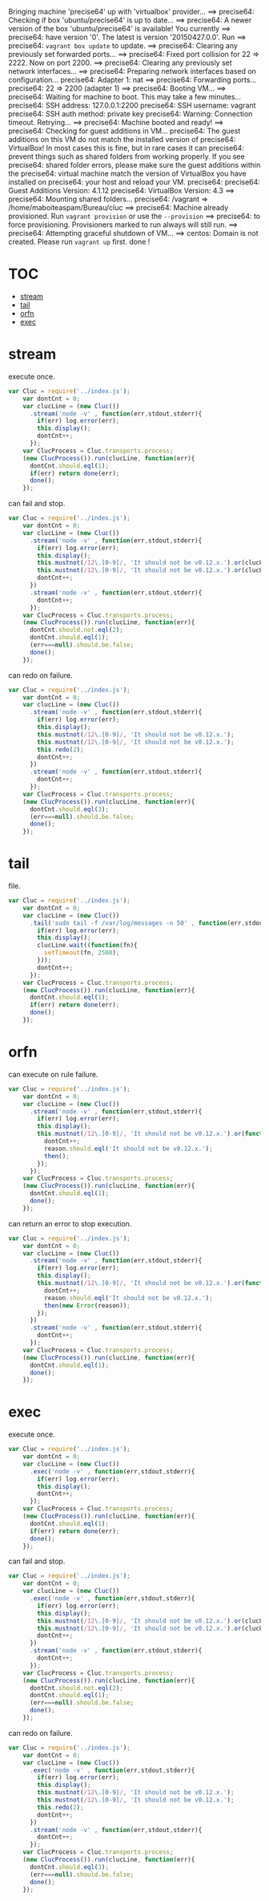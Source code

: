 Bringing machine 'precise64' up with 'virtualbox' provider...
==> precise64: Checking if box 'ubuntu/precise64' is up to date...
==> precise64: A newer version of the box 'ubuntu/precise64' is available! You currently
==> precise64: have version '0'. The latest is version '20150427.0.0'. Run
==> precise64: `vagrant box update` to update.
==> precise64: Clearing any previously set forwarded ports...
==> precise64: Fixed port collision for 22 => 2222. Now on port 2200.
==> precise64: Clearing any previously set network interfaces...
==> precise64: Preparing network interfaces based on configuration...
    precise64: Adapter 1: nat
==> precise64: Forwarding ports...
    precise64: 22 => 2200 (adapter 1)
==> precise64: Booting VM...
==> precise64: Waiting for machine to boot. This may take a few minutes...
    precise64: SSH address: 127.0.0.1:2200
    precise64: SSH username: vagrant
    precise64: SSH auth method: private key
    precise64: Warning: Connection timeout. Retrying...
==> precise64: Machine booted and ready!
==> precise64: Checking for guest additions in VM...
    precise64: The guest additions on this VM do not match the installed version of
    precise64: VirtualBox! In most cases this is fine, but in rare cases it can
    precise64: prevent things such as shared folders from working properly. If you see
    precise64: shared folder errors, please make sure the guest additions within the
    precise64: virtual machine match the version of VirtualBox you have installed on
    precise64: your host and reload your VM.
    precise64: 
    precise64: Guest Additions Version: 4.1.12
    precise64: VirtualBox Version: 4.3
==> precise64: Mounting shared folders...
    precise64: /vagrant => /home/maboiteaspam/Bureau/cluc
==> precise64: Machine already provisioned. Run `vagrant provision` or use the `--provision`
==> precise64: to force provisioning. Provisioners marked to run always will still run.
==> precise64: Attempting graceful shutdown of VM...
==> centos: Domain is not created. Please run `vagrant up` first.
done !
# TOC
   - [stream](#stream)
   - [tail](#tail)
   - [orfn](#orfn)
   - [exec](#exec)
<a name=""></a>
 
<a name="stream"></a>
# stream
execute once.

```js
var Cluc = require('../index.js');
    var dontCnt = 0;
    var clucLine = (new Cluc())
      .stream('node -v' , function(err,stdout,stderr){
        if(err) log.error(err);
        this.display();
        dontCnt++;
      });
    var ClucProcess = Cluc.transports.process;
    (new ClucProcess()).run(clucLine, function(err){
      dontCnt.should.eql(1);
      if(err) return done(err);
      done();
    });
```

can fail and stop.

```js
var Cluc = require('../index.js');
    var dontCnt = 0;
    var clucLine = (new Cluc())
      .stream('node -v' , function(err,stdout,stderr){
        if(err) log.error(err);
        this.display();
        this.mustnot(/12\.[0-9]/, 'It should not be v0.12.x.').or(clucLine.die());
        this.mustnot(/12\.[0-9]/, 'It should not be v0.12.x.').or(clucLine.die());
        dontCnt++;
      })
      .stream('node -v' , function(err,stdout,stderr){
        dontCnt++;
      });
    var ClucProcess = Cluc.transports.process;
    (new ClucProcess()).run(clucLine, function(err){
      dontCnt.should.not.eql(2);
      dontCnt.should.eql(1);
      (err===null).should.be.false;
      done();
    });
```

can redo on failure.

```js
var Cluc = require('../index.js');
    var dontCnt = 0;
    var clucLine = (new Cluc())
      .stream('node -v' , function(err,stdout,stderr){
        if(err) log.error(err);
        this.display();
        this.mustnot(/12\.[0-9]/, 'It should not be v0.12.x.');
        this.mustnot(/12\.[0-9]/, 'It should not be v0.12.x.');
        this.redo(2);
        dontCnt++;
      })
      .stream('node -v' , function(err,stdout,stderr){
        dontCnt++;
      });
    var ClucProcess = Cluc.transports.process;
    (new ClucProcess()).run(clucLine, function(err){
      dontCnt.should.eql(3);
      (err===null).should.be.false;
      done();
    });
```

<a name="tail"></a>
# tail
file.

```js
var Cluc = require('../index.js');
    var dontCnt = 0;
    var clucLine = (new Cluc())
      .tail('sudo tail -f /var/log/messages -n 50' , function(err,stdout,stderr){
        if(err) log.error(err);
        this.display();
        clucLine.wait((function(fn){
          setTimeout(fn, 2500);
        }));
        dontCnt++;
      });
    var ClucProcess = Cluc.transports.process;
    (new ClucProcess()).run(clucLine, function(err){
      dontCnt.should.eql(1);
      if(err) return done(err);
      done();
    });
```

<a name="orfn"></a>
# orfn
can execute on rule failure.

```js
var Cluc = require('../index.js');
    var dontCnt = 0;
    var clucLine = (new Cluc())
      .stream('node -v' , function(err,stdout,stderr){
        if(err) log.error(err);
        this.display();
        this.mustnot(/12\.[0-9]/, 'It should not be v0.12.x.').or(function(reason, then){
          dontCnt++;
          reason.should.eql('It should not be v0.12.x.');
          then();
        });
      });
    var ClucProcess = Cluc.transports.process;
    (new ClucProcess()).run(clucLine, function(err){
      dontCnt.should.eql(1);
      done();
    });
```

can return an error to stop execution.

```js
var Cluc = require('../index.js');
    var dontCnt = 0;
    var clucLine = (new Cluc())
      .stream('node -v' , function(err,stdout,stderr){
        if(err) log.error(err);
        this.display();
        this.mustnot(/12\.[0-9]/, 'It should not be v0.12.x.').or(function(reason, then){
          dontCnt++;
          reason.should.eql('It should not be v0.12.x.');
          then(new Error(reason));
        });
      })
      .stream('node -v' , function(err,stdout,stderr){
        dontCnt++;
      });
    var ClucProcess = Cluc.transports.process;
    (new ClucProcess()).run(clucLine, function(err){
      dontCnt.should.eql(1);
      done();
    });
```

<a name="exec"></a>
# exec
execute once.

```js
var Cluc = require('../index.js');
    var dontCnt = 0;
    var clucLine = (new Cluc())
      .exec('node -v' , function(err,stdout,stderr){
        if(err) log.error(err);
        this.display();
        dontCnt++;
      });
    var ClucProcess = Cluc.transports.process;
    (new ClucProcess()).run(clucLine, function(err){
      dontCnt.should.eql(1);
      if(err) return done(err);
      done();
    });
```

can fail and stop.

```js
var Cluc = require('../index.js');
    var dontCnt = 0;
    var clucLine = (new Cluc())
      .exec('node -v' , function(err,stdout,stderr){
        if(err) log.error(err);
        this.display();
        this.mustnot(/12\.[0-9]/, 'It should not be v0.12.x.').or(clucLine.die());
        this.mustnot(/12\.[0-9]/, 'It should not be v0.12.x.').or(clucLine.die());
        dontCnt++;
      })
      .stream('node -v' , function(err,stdout,stderr){
        dontCnt++;
      });
    var ClucProcess = Cluc.transports.process;
    (new ClucProcess()).run(clucLine, function(err){
      dontCnt.should.not.eql(2);
      dontCnt.should.eql(1);
      (err===null).should.be.false;
      done();
    });
```

can redo on failure.

```js
var Cluc = require('../index.js');
    var dontCnt = 0;
    var clucLine = (new Cluc())
      .exec('node -v' , function(err,stdout,stderr){
        if(err) log.error(err);
        this.display();
        this.mustnot(/12\.[0-9]/, 'It should not be v0.12.x.');
        this.mustnot(/12\.[0-9]/, 'It should not be v0.12.x.');
        this.redo(2);
        dontCnt++;
      })
      .stream('node -v' , function(err,stdout,stderr){
        dontCnt++;
      });
    var ClucProcess = Cluc.transports.process;
    (new ClucProcess()).run(clucLine, function(err){
      dontCnt.should.eql(3);
      (err===null).should.be.false;
      done();
    });
```

